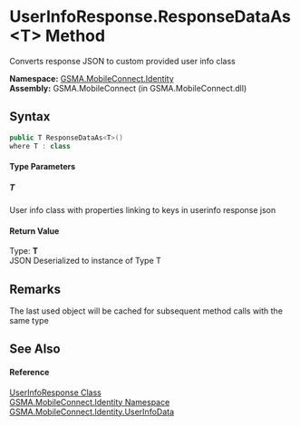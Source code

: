 UserInfoResponse.ResponseDataAs&lt;T> Method
============================================
Converts response JSON to custom provided user info class

**Namespace:** [GSMA.MobileConnect.Identity][1]  
**Assembly:** GSMA.MobileConnect (in GSMA.MobileConnect.dll)

Syntax
------

```csharp
public T ResponseDataAs<T>()
where T : class

```

#### Type Parameters

##### *T*
User info class with properties linking to keys in userinfo response json

#### Return Value
Type: **T**  
JSON Deserialized to instance of Type T

Remarks
-------
The last used object will be cached for subsequent method calls with the same type

See Also
--------

#### Reference
[UserInfoResponse Class][2]  
[GSMA.MobileConnect.Identity Namespace][1]  
[GSMA.MobileConnect.Identity.UserInfoData][3]  

[1]: ../README.md
[2]: README.md
[3]: ../UserInfoData/README.md
[4]: ../../_icons/Help.png